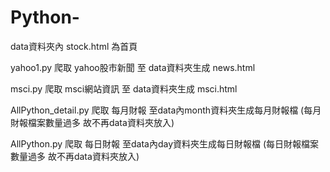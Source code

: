 # Python-
data資料夾內 stock.html 為首頁

yahoo1.py 爬取 yahoo股市新聞 至 data資料夾生成 news.html

msci.py 爬取 msci網站資訊 至 data資料夾生成 msci.html

AllPython_detail.py 爬取 每月財報 至data內month資料夾生成每月財報檔
(每月財報檔案數量過多 故不再data資料夾放入)

AllPython.py 爬取 每日財報 至data內day資料夾生成每日財報檔
(每日財報檔案數量過多 故不再data資料夾放入)
